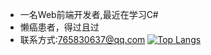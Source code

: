 - 一名Web前端开发者,最近在学习C#
- 懒癌患者，得过且过
- 联系方式:765830637@qq.com
 [![Top Langs](https://github-readme-stats.vercel.app/api/top-langs/?username=KallkaGo)](https://github.com/KallkaGo/github-readme-stats)


